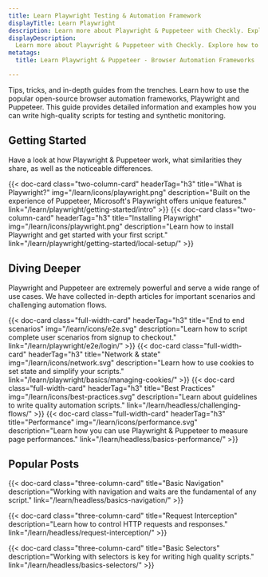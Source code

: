 ```yaml
---
title: Learn Playwright Testing & Automation Framework
displayTitle: Learn Playwright
description: Learn more about Playwright & Puppeteer with Checkly. Explore how to automate your web with a reliable, programmable monitoring workflow.
displayDescription: 
  Learn more about Playwright & Puppeteer with Checkly. Explore how to automate your web with a reliable, programmable monitoring workflow.
metatags:
  title: Learn Playwright & Puppeteer - Browser Automation Frameworks

---
```


Tips, tricks, and in-depth guides from the trenches. Learn how to use the popular open-source browser automation frameworks, Playwright and Puppeteer.
This guide provides detailed information and examples how you can write high-quality scripts for testing and synthetic monitoring.

## Getting Started

Have a look at how Playwright & Puppeteer work, what similarities they share, as well as the noticeable differences.

<div class="cards-list">
{{< doc-card
	  class="two-column-card"
	  headerTag="h3"
	  title="What is Playwright?"
	  img="/learn/icons/playwright.png"
	  description="Built on the experience of Puppeteer, Microsoft's Playwright offers unique features."
	  link="/learn/playwright/getting-started/intro"
>}}
{{< doc-card
	  class="two-column-card"
	  headerTag="h3"
	  title="Installing Playwright"
	  img="/learn/icons/playwright.png"
	  description="Learn how to install Playwright and get started with your first script."
	  link="/learn/playwright/getting-started/local-setup/"
>}}
</div>


## Diving Deeper

Playwright and Puppeteer are extremely powerful and serve a wide range of use cases. We have collected in-depth articles for important scenarios and challenging automation flows.

<div class="cards-list">
{{< doc-card
	class="full-width-card"
	headerTag="h3"
	title="End to end scenarios"
	img="/learn/icons/e2e.svg"
	description="Learn how to script complete user scenarios from signup to checkout."
	link="/learn/playwright/e2e/login/"
>}}
{{< doc-card
	class="full-width-card"
	headerTag="h3"
	title="Network & state"
	img="/learn/icons/network.svg"
	description="Learn how to use cookies to set state and simplify your scripts."
	link="/learn/playwright/basics/managing-cookies/"
>}}
{{< doc-card
	class="full-width-card"
	headerTag="h3"
	title="Best Practices"
	img="/learn/icons/best-practices.svg"
	description="Learn about guidelines to write quality automation scripts."
	link="/learn/headless/challenging-flows/"
>}}
{{< doc-card
	class="full-width-card"
	headerTag="h3"
	title="Performance"
	img="/learn/icons/performance.svg"
	description="Learn how you can use Playwright & Puppeteer to measure page performances."
	link="/learn/headless/basics-performance/"
>}}
</div>

## Popular Posts

<div class="cards-list">
{{< doc-card class="three-column-card" title="Basic Navigation" description="Working with navigation and waits are the fundamental of any script." link="/learn/headless/basics-navigation/" >}}

{{< doc-card class="three-column-card" title="Request Interception" description="Learn how to control HTTP requests and responses." link="/learn/headless/request-interception/" >}}

{{< doc-card class="three-column-card" title="Basic Selectors" description="Working with selectors is key for writing high quality scripts." link="/learn/headless/basics-selectors/" >}}

</div>
